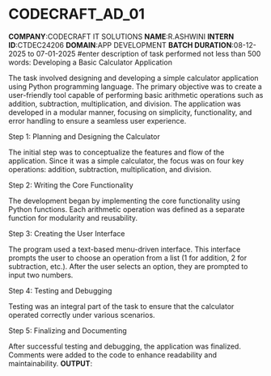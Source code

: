 # CODECRAFT_AD_01
**COMPANY**:CODECRAFT IT SOLUTIONS 
**NAME**:R.ASHWINI
**INTERN ID**:CTDEC24206
**DOMAIN**:APP DEVELOPMENT 
**BATCH DURATION**:08-12-2025 to 07-01-2025
#enter description of task performed not less than 500 words:
Developing a Basic Calculator Application

The task involved designing and developing a simple calculator application using Python programming language. The primary objective was to create a user-friendly tool capable of performing basic arithmetic operations such as addition, subtraction, multiplication, and division. The application was developed in a modular manner, focusing on simplicity, functionality, and error handling to ensure a seamless user experience.

Step 1: Planning and Designing the Calculator

The initial step was to conceptualize the features and flow of the application. Since it was a simple calculator, the focus was on four key operations: addition, subtraction, multiplication, and division. 

Step 2: Writing the Core Functionality

The development began by implementing the core functionality using Python functions. Each arithmetic operation was defined as a separate function for modularity and reusability. 

Step 3: Creating the User Interface

The program used a text-based menu-driven interface. This interface prompts the user to choose an operation from a list (1 for addition, 2 for subtraction, etc.). After the user selects an option, they are prompted to input two numbers.

Step 4: Testing and Debugging

Testing was an integral part of the task to ensure that the calculator operated correctly under various scenarios.

Step 5: Finalizing and Documenting

After successful testing and debugging, the application was finalized. Comments were added to the code to enhance readability and maintainability.
**OUTPUT**:

